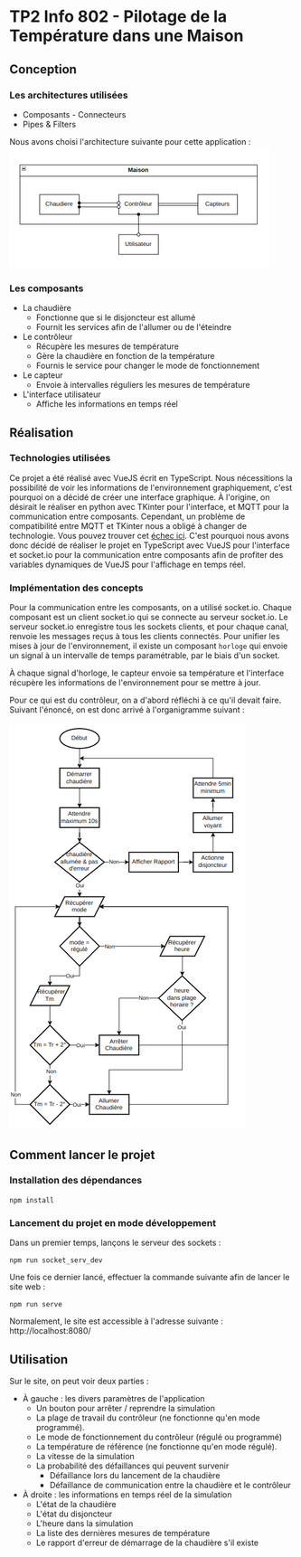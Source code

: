 # TP2 Info 802 - Pilotage de la Température dans une Maison

## Conception
### Les architectures utilisées 
- Composants - Connecteurs
- Pipes & Filters 

Nous avons choisi l'architecture suivante pour cette application :
![Schéma Architecture](./assets/SchemaStructure.png)

### Les composants
- La chaudière
    + Fonctionne que si le disjoncteur est allumé
    + Fournit les services afin de l'allumer ou de l'éteindre
- Le contrôleur
    + Récupère les mesures de température
    + Gère la chaudière en fonction de la température
    + Fournis le service pour changer le mode de fonctionnement
- Le capteur
    + Envoie à intervalles réguliers les mesures de température
- L'interface utilisateur
    + Affiche les informations en temps réel

## Réalisation
### Technologies utilisées
Ce projet a été réalisé avec VueJS écrit en TypeScript.
Nous nécessitions la possibilité de voir les informations de l'environnement graphiquement, c'est pourquoi on a décidé de créer une interface graphique.
À l'origine, on désirait le réaliser en python avec TKinter pour l'interface, et MQTT pour la communication entre composants. Cependant, un problème de compatibilité entre MQTT et TKinter nous a obligé à changer de technologie. Vous pouvez trouver cet [échec ici](https://github.com/NailykSturm/Info801-TP2-PTM).
C'est pourquoi nous avons donc décidé de réaliser le projet en TypeScript avec VueJS pour l'interface et socket.io pour la communication entre composants afin de profiter des variables dynamiques de VueJS pour l'affichage en temps réel.

### Implémentation des concepts

Pour la communication entre les composants, on a utilisé socket.io.
Chaque composant est un client socket.io qui se connecte au serveur socket.io.
Le serveur socket.io enregistre tous les sockets clients, et pour chaque canal, renvoie les messages reçus à tous les clients connectés.
Pour unifier les mises à jour de l'environnement, il existe un composant `horloge` qui envoie un signal à un intervalle de temps paramétrable, par le biais d'un socket.

À chaque signal d'horloge, le capteur envoie sa température et l'interface récupère les informations de l'environnement pour se mettre à jour.

Pour ce qui est du contrôleur, on a d'abord réfléchi à ce qu'il devait faire. Suivant l'énoncé, on est donc arrivé à l'organigramme suivant :

![Organigramme contrôleur](./assets/OrganigrammeControleur.png) 

## Comment lancer le projet
### Installation des dépendances
```
npm install
```
### Lancement du projet en mode développement
Dans un premier temps, lançons le serveur des sockets :
```
npm run socket_serv_dev
```
Une fois ce dernier lancé, effectuer la commande suivante afin de lancer le site web :
```
npm run serve
```
Normalement, le site est accessible à l'adresse suivante : http://localhost:8080/

## Utilisation
Sur le site, on peut voir deux parties :
- À gauche : les divers paramètres de l'application
    + Un bouton pour arrêter / reprendre la simulation
    + La plage de travail du contrôleur (ne fonctionne qu'en mode programmé).
    + Le mode de fonctionnement du contrôleur (régulé ou programmé)
    + La température de référence (ne fonctionne qu'en mode régulé).
    + La vitesse de la simulation
    + La probabilité des défaillances qui peuvent survenir
        * Défaillance lors du lancement de la chaudière
        * Défaillance de communication entre la chaudière et le contrôleur
- À droite : les informations en temps réel de la simulation
    + L'état de la chaudière
    + L'état du disjoncteur
    + L'heure dans la simulation
    + La liste des dernières mesures de température
    + Le rapport d'erreur de démarrage de la chaudière s'il existe